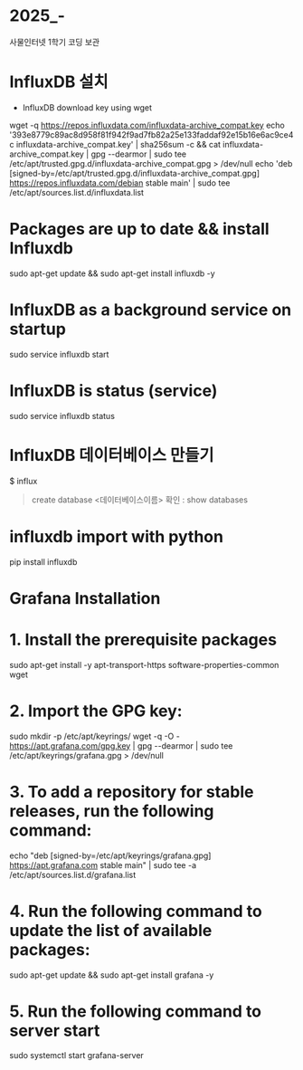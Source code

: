 # 2025_-
사물인터넷 1학기 코딩 보관

# InfluxDB 설치
- InfluxDB download key using wget
  
wget -q https://repos.influxdata.com/influxdata-archive_compat.key
echo '393e8779c89ac8d958f81f942f9ad7fb82a25e133faddaf92e15b16e6ac9ce4c influxdata-archive_compat.key' | sha256sum -c && cat influxdata-archive_compat.key | gpg --dearmor | sudo tee /etc/apt/trusted.gpg.d/influxdata-archive_compat.gpg > /dev/null
echo 'deb [signed-by=/etc/apt/trusted.gpg.d/influxdata-archive_compat.gpg] https://repos.influxdata.com/debian stable main' | sudo tee /etc/apt/sources.list.d/influxdata.list

# Packages are up to date && install Influxdb
sudo apt-get update && sudo apt-get install influxdb -y

# InfluxDB as a background service on startup
sudo service influxdb start

# InfluxDB is status (service)
sudo service influxdb status

# InfluxDB 데이터베이스 만들기
$ influx

>create database <데이터베이스이름>
확인 : show databases
>
# influxdb import with python
pip install influxdb

# Grafana Installation

# 1. Install the prerequisite packages
sudo apt-get install -y apt-transport-https software-properties-common wget

# 2. Import the GPG key:
sudo mkdir -p /etc/apt/keyrings/
wget -q -O - https://apt.grafana.com/gpg.key | gpg --dearmor | sudo tee /etc/apt/keyrings/grafana.gpg > /dev/null

# 3. To add a repository for stable releases, run the following command:
echo "deb [signed-by=/etc/apt/keyrings/grafana.gpg] https://apt.grafana.com stable main" | sudo tee -a /etc/apt/sources.list.d/grafana.list

# 4. Run the following command to update the list of available packages:
sudo apt-get update && sudo apt-get install grafana -y

# 5. Run the following command to server start
sudo systemctl start grafana-server
